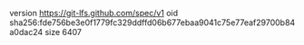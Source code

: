 version https://git-lfs.github.com/spec/v1
oid sha256:fde756be3e0f1779fc329ddffd06b677ebaa9041c75e77eaf29700b84a0dac24
size 6407

